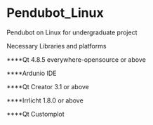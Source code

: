 Pendubot_Linux
==============

Pendubot on Linux for undergraduate project 

Necessary Libraries and platforms

****Qt 4.8.5 everywhere-opensource or above

****Ardunio IDE

****Qt Creator 3.1 or above

****Irrlicht 1.8.0 or above

****Qt Customplot
